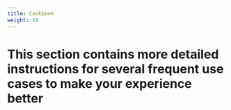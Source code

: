 ```yaml
---
title: Cookbook
weight: 10
---
```


# This section contains more detailed instructions for several frequent use cases to make your experience better